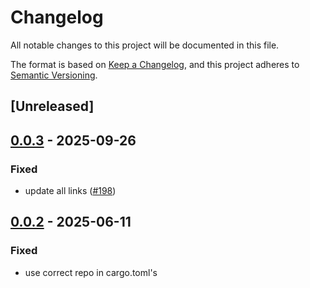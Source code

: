 # Changelog

All notable changes to this project will be documented in this file.

The format is based on [Keep a Changelog](https://keepachangelog.com/en/1.0.0/),
and this project adheres to [Semantic Versioning](https://semver.org/spec/v2.0.0.html).

## [Unreleased]

## [0.0.3](https://github.com/theahaco/scaffold-stellar/compare/stellar-build-v0.0.2...stellar-build-v0.0.3) - 2025-09-26

### Fixed

- update all links ([#198](https://github.com/theahaco/scaffold-stellar/pull/198))

## [0.0.2](https://github.com/theahaco/scaffold-stellar/compare/stellar-build-v0.0.1...stellar-build-v0.0.2) - 2025-06-11

### Fixed

- use correct repo in cargo.toml's
